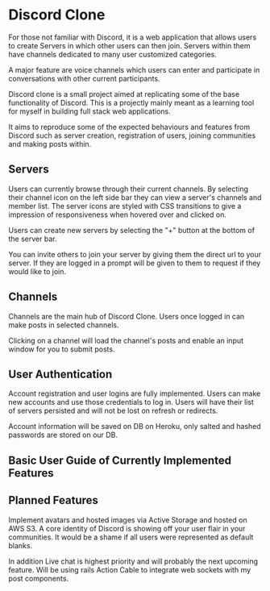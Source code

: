 # Discord Clone 
For those not familiar with Discord, it is a web application that allows users to create Servers in which other users can then join. Servers within them have channels dedicated to many user customized categories. 

A major feature are voice channels which users can enter and participate in conversations with other current participants. 

Discord clone is a small project aimed at replicating some of the base functionality of Discord. This is a projectly mainly meant as a learning tool for myself in building full stack web applications. 

It aims to reproduce some of the expected behaviours and features from Discord such as server creation, registration of users, joining communities and making posts within.



## Servers 
Users can currently browse through their current channels. By selecting their channel icon on the left side bar they can view a server's channels and member list. 
The server icons are styled with CSS transitions to give a impression of responsiveness when hovered over and clicked on. 

Users can create new servers by selecting the "+" button at the bottom of the server bar.

You can invite others to join your server by giving them the direct url to your server. If they are logged in a prompt will be given to them to request if they would like to join.

## Channels
Channels are the main hub of Discord Clone. Users once logged in can make posts in selected channels. 

Clicking on a channel will load the channel's posts and enable an input window for you to submit posts.

## User Authentication
Account registration and user logins are fully implemented. Users can make new accounts and use those credentials to log in. Users will have their list of servers persisted and will not be lost on refresh or redirects. 

Account information will be saved on DB on Heroku, only salted and hashed passwords are stored on our DB.

## Basic User Guide of Currently Implemented Features



## Planned Features
Implement avatars and hosted images via Active Storage and hosted on AWS S3. A core identity of Discord is showing off your user flair in your communities. It would be a shame if all users were represented as default blanks.

In addition Live chat is highest priority and will probably the next upcoming feature. Will be using rails Action Cable to integrate web sockets with my post components.

    
